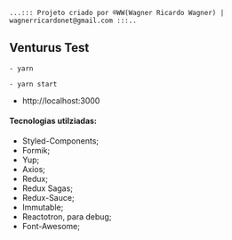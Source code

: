 `...::: Projeto criado por ®WW(Wagner Ricardo Wagner) | wagnerricardonet@gmail.com :::..`

## Venturus Test

`- yarn`

`- yarn start`

- http://localhost:3000

#### Tecnologias utilziadas:

- Styled-Components;
- Formik;
- Yup;
- Axios;
- Redux;
- Redux Sagas;
- Redux-Sauce;
- Immutable;
- Reactotron, para debug;
- Font-Awesome;

